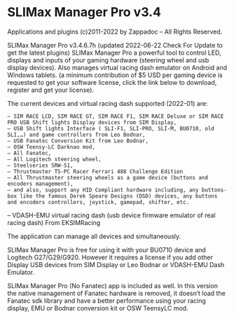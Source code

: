 # SLIMax Manager Pro v3.4

Applications and plugins (c)2011-2022 by Zappadoc – All Rights Reserved.

SLIMax Manager Pro v3.4.6.7h
(updated 2022-06-22 Check For Update to get the latest plugins)
SLIMax Manager Pro a powerful tool to control LED, displays and inputs of your gaming hardware (steering wheel and usb display devices). Also manages virtual racing dash emulator on Android and Windows tablets. (a minimum contribution of $5 USD per gaming device is requested to get your software license, click the link below to download, register and get your license).

The current devices and virtual racing dash supported (2022-01) are:

    – SIM RACE LCD, SIM RACE GT, SIM RACE F1, SIM RACE Deluxe or SIM RACE PRO USB Shift lights Display devices from SIM Display,
    – USB Shift lights Interface ( SLI-F1, SLI-PRO, SLI-M, BU0710, old SLI,…) and game controllers from Leo Bodnar,
    – USB Fanatec Conversion Kit from Leo Bodnar,
    – OSW Teensy-LC Darknao mod,
    – All Fanatec,
    – All Logitech steering wheel,
    – Steelseries SRW-S1,
    – Thrustmaster TS-PC Racer Ferrari 488 Challenge Edition
    – All Thrustmaster steering wheels as a game device (buttons and encoders management),
    – and also, support any HID Compliant hardware including, any buttons-box like the famous Derek Speare Designs (DSD) devices, any buttons and encoders controllers, joystick, gamepad, shifter, etc.

– VDASH-EMU virtual racing dash (usb device firmware emulator of real racing dash) From EKSIMRacing

The application can manage all devices and simultaneously.

SLIMax Manager Pro is free for using it with your BU0710 device and Logitech G27/G29/G920. However it requires a license if you add other Display USB devices from SIM Display or Leo Bodnar or VDASH-EMU Dash Emulator.

SLIMax Manager Pro (No Fanatec) app is included as well.
In this version the native management of Fanatec hardware is removed, it doesn’t load the Fanatec sdk library and have a better performance using your racing display, EMU or Bodnar conversion kit or OSW TeensyLC mod.
